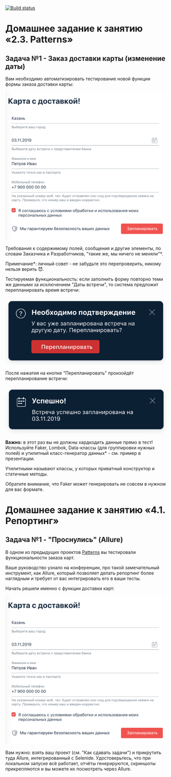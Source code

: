 [![Build status](https://ci.appveyor.com/api/projects/status/bv35dy297fn4b2j8?svg=true)](https://ci.appveyor.com/project/molottva/carddelivery2)

# Домашнее задание к занятию «2.3. Patterns»

## Задача №1 - Заказ доставки карты (изменение даты)

Вам необходимо автоматизировать тестирование новой функции формы заказа доставки карты:

![](pic/order.png)

Требования к содержимому полей, сообщения и другие элементы, по словам Заказчика и Разработчиков, "такие же, мы ничего не меняли"*.

Примечание*: личный совет - не забудьте это перепроверить, никому нельзя верить 😈.

Тестируемая функциональность: если заполнить форму повторно теми же данными за исключением "Даты встречи", то система предложит перепланировать время встречи:

![](pic/replan.png)

После нажатия на кнопке "Перепланировать" произойдёт перепланирование встречи:

![](pic/success.png)

**Важно:** в этот раз вы не должны хардкодить данные прямо в тест! Используйте Faker, Lombok, Data-классы (для группировки нужных полей) и утилитный класс-генератор данных* - см. пример в презентации.

Утилитными называют классы, у которых приватный конструктор и статичные методы.

Обратите внимание, что Faker может генерировать не совсем в нужном для вас формате.

# Домашнее задание к занятию «4.1. Репортинг»

## Задача №1 - "Проснулись" (Allure)

В одном из предыдущих проектов [Patterns](https://github.com/netology-code/aqa-homeworks/tree/master/patterns) вы тестировали функциональности заказа карт.

Ваше руководство узнало на конференции, про такой замечательный инструмент, как Allure, который позволяет делать репортинг более наглядным и требует от вас интегрировать его в ваши тесты.

Начать решили именно с функции доставки карт:

![](pic/order.png)

Вам нужно: взять ваш проект (см. "Как сдавать задачи") и прикрутить туда Allure, интегрированный с Selenide. Удостоверьтесь, что при локальном запуске всё работает, отчёты генерируются, скриншоты прикрепляются и вы можете их посмотреть через Allure.

